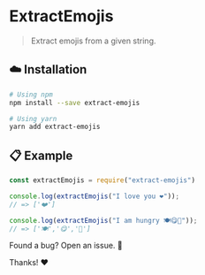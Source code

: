 <!-- Please do not edit this file. Edit the `blah` field in the `package.json` instead. If in doubt, open an issue. -->


















# ExtractEmojis







> Extract emojis from a given string.

















## :cloud: Installation

```sh
# Using npm
npm install --save extract-emojis

# Using yarn
yarn add extract-emojis
```













## :clipboard: Example



```js
const extractEmojis = require("extract-emojis")

console.log(extractEmojis("I love you ❤️"));
// => ['❤️']

console.log(extractEmojis("I am hungry 🍽️😋🍕"));
// => ['🍽️','😋','🍕']


```

Found a bug? Open an issue. :bug:


Thanks! :heart:
